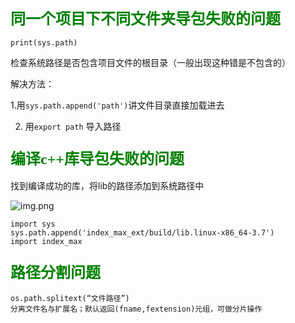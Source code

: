 ### <font face="微软雅黑" color=green size=5>同一个项目下不同文件夹导包失败的问题</font>

```print(sys.path) ```

检查系统路径是否包含项目文件的根目录（一般出现这种错是不包含的）

解决方法：

1.用`sys.path.append('path')`讲文件目录直接加载进去

2. 用`export path` 导入路径

### <font face="微软雅黑" color=green size=5>编译c++库导包失败的问题</font>

找到编译成功的库，将lib的路径添加到系统路径中

![img.png](img.png)
```
import sys
sys.path.append('index_max_ext/build/lib.linux-x86_64-3.7')
import index_max
```
### <font face="微软雅黑" color=green size=5>路径分割问题</font>
```
os.path.splitext(“文件路径”)    
分离文件名与扩展名；默认返回(fname,fextension)元组，可做分片操作
```

